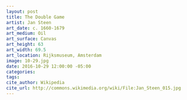 ```yaml
---
layout: post
title: The Double Game
artist: Jan Steen
art_date: c. 1660-1679
art_medium: Oil
art_surface: Canvas
art_height: 63
art_width: 69.5
art_location: Rijksmuseum, Amsterdam
image: 10-29.jpg
date: 2016-10-29 12:00:00 -05:00
categories:
tags:
cite_author: Wikipedia
cite_url: http://commons.wikimedia.org/wiki/File:Jan_Steen_015.jpg
---
```

